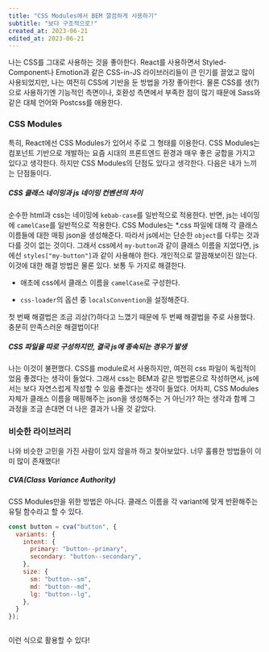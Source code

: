 ```yaml
---
title: "CSS Modules에서 BEM 깔끔하게 사용하기"
subtitle: "보다 구조적으로!"
created_at: 2023-06-21
edited_at: 2023-06-21
---
```


나는 CSS를 그대로 사용하는 것을 좋아한다. React를 사용하면서 Styled-Component나 Emotion과 같은 CSS-in-JS 라이브러리들이 큰 인기를 끌었고 많이 사용되었지만, 나는 여전히 CSS에 기반을 둔 방법을 가장 좋아한다. 물론 CSS를 생(?)으로 사용하기엔 기능적인 측면이나, 호환성 측면에서 부족한 점이 많기 때문에 Sass와 같은 대체 언어와 Postcss를 애용한다.

### CSS Modules

특히, React에선 CSS Modules가 있어서 주로 그 형태를 이용한다. CSS Modules는 컴포넌트 기반으로 개발하는 요즘 시대의 프론트엔드 환경과 매우 좋은 궁합을 가지고 있다고 생각한다. 하지만 CSS Modules의 단점도 있다고 생각한다. 다음은 내가 느끼는 단점들이다.

##### CSS 클래스 네이밍과 js 네이밍 컨벤션의 차이

순수한 html과 css는 네이밍에 `kebab-case`를 일반적으로 적용한다. 반면, js는 네이밍에 `camelCase`를 일반적으로 적용한다. CSS Modules는 \*.css 파일에 대해 각 클래스 이름들에 대한 매핑 json을 생성해준다. 따라서 js에서는 단순한 `object`를 다루는 것과 다를 것이 없는 것이다.  그래서 css에서 `my-button`과 같이 클래스 이름을 지었다면, js에선 `styles["my-button"]`과 같이 사용해야 한다. 개인적으로 깔끔해보이진 않는다. 이것에 대한 해결 방법은 물론 있다. 보통 두 가지로 해결한다.

- 애초에 css에서 클래스 이름을 `camelCase`로 구성한다.

- `css-loader`의 옵션 중 `localsConvention`을 설정해준다.

첫 번째 해결법은 조금 괴상(?)하다고 느꼈기 때문에 두 번째 해결법을 주로 사용했다. 충분히 만족스러운 해결법이다!

##### CSS 파일을 따로 구성하지만, 결국 js에 종속되는 경우가 발생

나는 이것이 불편했다. CSS를 module로서 사용하지만, 여전히 css 파일이 독립적이었음 좋겠다는 생각이 들었다. 그래서 css는 BEM과 같은 방법론으로 작성하면서, js에서는 보다 자연스럽게 작성할 수 있음 좋겠다는 생각이 들었다. 어차피, CSS Modules 자체가 클래스 이름을 매핑해주는 json을 생성해주는 거 아닌가? 하는 생각과 함께 그 과정을 조금 손대면 더 나은 결과가 나올 것 같았다.

### 비슷한 라이브러리

나와 비슷한 고민을 가진 사람이 있지 않을까 하고 찾아보았다. 너무 훌륭한 방법들이 이미 많이 존재했다!

##### CVA(Class Variance Authority)

CSS Modules만을 위한 방법은 아니다. 클래스 이름을 각 variant에 맞게 반환해주는 유틸 함수라고 할 수 있다.

```js
const button = cva("button", {
  variants: {
    intent: {
      primary: "button--primary",
      secondary: "button--secondary",
    },
    size: {
      sm: "button--sm",
      md: "button--md",
      lg: "button--lg",
    },
  }
});



```

이런 식으로 활용할 수 있다!
